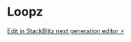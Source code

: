 # Loopz

[Edit in StackBlitz next generation editor ⚡️](https://stackblitz.com/~/github.com/BrendenHenry24/Loopz)